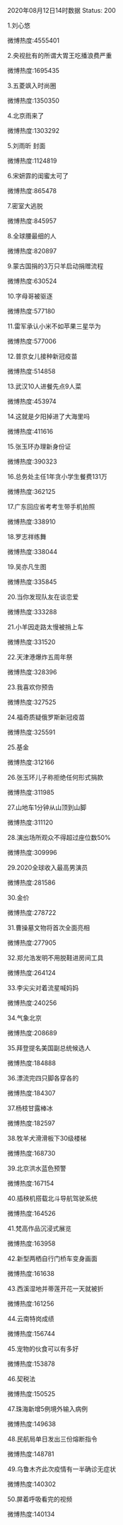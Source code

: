 2020年08月12日14时数据
Status: 200

1.刘心悠

微博热度:4555401

2.央视批有的所谓大胃王吃播浪费严重

微博热度:1695435

3.五菱飒入时尚圈

微博热度:1350350

4.北京雨来了

微博热度:1303292

5.刘雨昕 封面

微博热度:1124819

6.宋妍霏的闺蜜太可了

微博热度:865478

7.密室大逃脱

微博热度:845957

8.全球腰最细的人

微博热度:820897

9.蒙古国捐的3万只羊启动捐赠流程

微博热度:630524

10.字母哥被驱逐

微博热度:577180

11.雷军承认小米不如苹果三星华为

微博热度:577006

12.普京女儿接种新冠疫苗

微博热度:514858

13.武汉10人进餐先点9人菜

微博热度:453974

14.这就是夕阳掉进了大海里吗

微博热度:411616

15.张玉环办理新身份证

微博热度:390323

16.总务处主任1年贪小学生餐费131万

微博热度:362125

17.广东回应省考考生带手机拍照

微博热度:338910

18.罗志祥练舞

微博热度:338044

19.吴亦凡生图

微博热度:335845

20.当你发现队友在谈恋爱

微博热度:333288

21.小羊因走路太慢被捎上车

微博热度:331520

22.天津港爆炸五周年祭

微博热度:328396

23.我喜欢你预告

微博热度:327525

24.福奇质疑俄罗斯新冠疫苗

微博热度:325591

25.基金

微博热度:312166

26.张玉环儿子称拒绝任何形式捐款

微博热度:311985

27.山地车1分钟从山顶到山脚

微博热度:311120

28.演出场所观众不得超过座位数50%

微博热度:309996

29.2020全球收入最高男演员

微博热度:281586

30.金价

微博热度:278722

31.曹操墓文物将首次全面亮相

微博热度:277905

32.郑允浩发明不用脱鞋进房间工具

微博热度:264124

33.李尖尖对着流星喊妈妈

微博热度:240256

34.气象北京

微博热度:208689

35.拜登提名美国副总统候选人

微博热度:184888

36.漂流完四只脚各穿各的

微博热度:184307

37.杨枝甘露棒冰

微博热度:182597

38.牧羊犬滑滑板下30级楼梯

微博热度:168730

39.北京洪水蓝色预警

微博热度:167154

40.插秧机搭载北斗导航驾驶系统

微博热度:164526

41.梵高作品沉浸式展览

微博热度:163958

42.新型两栖自行门桥车变身画面

微博热度:161638

43.西溪湿地并蒂莲开花一天就被折

微博热度:161256

44.云南特岗成绩

微博热度:156744

45.宠物的伙食可以有多好

微博热度:153878

46.契税法

微博热度:150525

47.珠海新增5例境外输入病例

微博热度:149638

48.民航局单日发出三份熔断指令

微博热度:148781

49.乌鲁木齐此次疫情有一半确诊无症状

微博热度:140302

50.屏着呼吸看完的视频

微博热度:140134

